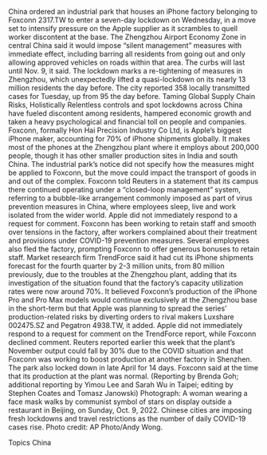 China ordered an industrial park that houses an iPhone factory belonging to Foxconn 2317.TW to enter a seven-day lockdown on Wednesday, in a move set to intensify pressure on the Apple supplier as it scrambles to quell worker discontent at the base.
The Zhengzhou Airport Economy Zone in central China said it would impose “silent management” measures with immediate effect, including barring all residents from going out and only allowing approved vehicles on roads within that area.
The curbs will last until Nov. 9, it said. The lockdown marks a re-tightening of measures in Zhengzhou, which unexpectedly lifted a quasi-lockdown on its nearly 13 million residents the day before. The city reported 358 locally transmitted cases for Tuesday, up from 95 the day before.
Taming Global Supply Chain Risks, Holistically
Relentless controls and spot lockdowns across China have fueled discontent among residents, hampered economic growth and taken a heavy psychological and financial toll on people and companies.
Foxconn, formally Hon Hai Precision Industry Co Ltd, is Apple’s biggest iPhone maker, accounting for 70% of iPhone shipments globally. It makes most of the phones at the Zhengzhou plant where it employs about 200,000 people, though it has other smaller production sites in India and south China.
The industrial park’s notice did not specify how the measures might be applied to Foxconn, but the move could impact the transport of goods in and out of the complex.
Foxconn told Reuters in a statement that its campus there continued operating under a “closed-loop management” system, referring to a bubble-like arrangement commonly imposed as part of virus prevention measures in China, where employees sleep, live and work isolated from the wider world.
Apple did not immediately respond to a request for comment.
Foxconn has been working to retain staff and smooth over tensions in the factory, after workers complained about their treatment and provisions under COVID-19 prevention measures. Several employees also fled the factory, prompting Foxconn to offer generous bonuses to retain staff.
Market research firm TrendForce said it had cut its iPhone shipments forecast for the fourth quarter by 2-3 million units, from 80 million previously, due to the troubles at the Zhengzhou plant, adding that its investigation of the situation found that the factory’s capacity utilization rates were now around 70%.
It believed Foxconn’s production of the iPhone Pro and Pro Max models would continue exclusively at the Zhengzhou base in the short-term but that Apple was planning to spread the series’ production-related risks by diverting orders to rival makers Luxshare 002475.SZ and Pegatron 4938.TW, it added.
Apple did not immediately respond to a request for comment on the TrendForce report, while Foxconn declined comment.
Reuters reported earlier this week that the plant’s November output could fall by 30% due to the COVID situation and that Foxconn was working to boost production at another factory in Shenzhen.
The park also locked down in late April for 14 days. Foxconn said at the time that its production at the plant was normal.
(Reporting by Brenda Goh; additional reporting by Yimou Lee and Sarah Wu in Taipei; editing by Stephen Coates and Tomasz Janowski)
Photograph: A woman wearing a face mask walks by communist symbol of stars on display outside a restaurant in Beijing, on Sunday, Oct. 9, 2022. Chinese cities are imposing fresh lockdowns and travel restrictions as the number of daily COVID-19 cases rise. Photo credit: AP Photo/Andy Wong.

Topics
China
